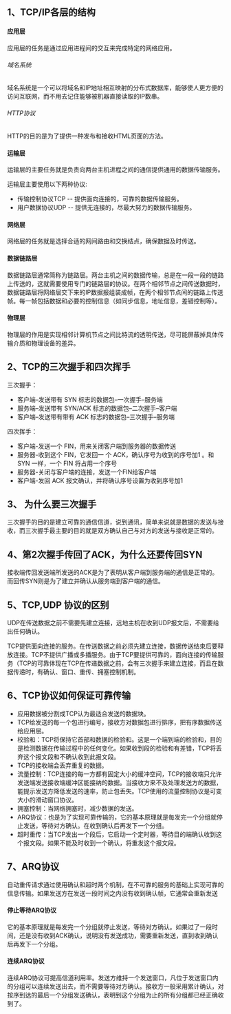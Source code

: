## 1、TCP/IP各层的结构
#### 应用层
应用层的任务是通过应用进程间的交互来完成特定的网络应用。
###### 域名系统
域名系统是一个可以将域名和IP地址相互映射的分布式数据库，能够使人更方便的访问互联网，而不用去记住能够被机器直接读取的IP数串。
###### HTTP协议
HTTP的目的是为了提供一种发布和接收HTML页面的方法。
#### 运输层
运输层的主要任务就是负责向两台主机进程之间的通信提供通用的数据传输服务。

运输层主要使用以下两种协议:
- 传输控制协议TCP -- 提供面向连接的，可靠的数据传输服务。
- 用户数据协议UDP -- 提供无连接的，尽最大努力的数据传输服务。
#### 网络层
网络层的任务就是选择合适的网间路由和交换结点，确保数据及时传送。
#### 数据链路层
数据链路层通常简称为链路层。两台主机之间的数据传输，总是在一段一段的链路上传送的，这就需要使用专门的链路层的协议。在两个相邻节点之间传送数据时，数据链路层将网络层交下来的IP数据报组装成帧，在两个相邻节点间的链路上传送帧。每一帧包括数据和必要的控制信息（如同步信息，地址信息，差错控制等）。
#### 物理层
物理层的作用是实现相邻计算机节点之间比特流的透明传送，尽可能屏蔽掉具体传输介质和物理设备的差异。

## 2、TCP的三次握手和四次挥手
三次握手：
- 客户端–发送带有 SYN 标志的数据包–一次握手–服务端
- 服务端–发送带有 SYN/ACK 标志的数据包–二次握手–客户端
- 客户端–发送带有带有 ACK 标志的数据包–三次握手–服务端

四次挥手：
- 客户端-发送一个 FIN，用来关闭客户端到服务器的数据传送
- 服务器-收到这个 FIN，它发回一 个 ACK，确认序号为收到的序号加1 。和 SYN 一样，一个 FIN 将占用一个序号
- 服务器-关闭与客户端的连接，发送一个FIN给客户端
- 客户端-发回 ACK 报文确认，并将确认序号设置为收到序号加1

## 3、 为什么要三次握手
三次握手的目的是建立可靠的通信信道，说到通讯，简单来说就是数据的发送与接收，而三次握手最主要的目的就是双方确认自己与对方的发送与接收是正常的。

## 4、第2次握手传回了ACK，为什么还要传回SYN
接收端传回发送端所发送的ACK是为了表明从客户端到服务端的通信是正常的。而回传SYN则是为了建立并确认从服务端到客户端的通信。

## 5、TCP,UDP 协议的区别
UDP在传送数据之前不需要先建立连接，远地主机在收到UDP报文后，不需要给出任何确认。

TCP提供面向连接的服务。在传送数据之前必须先建立连接，数据传送结束后要释放连接。TCP不提供广播或多播服务。由于TCP要提供可靠的，面向连接的传输服务（TCP的可靠体现在TCP在传递数据之前，会有三次握手来建立连接，而且在数据传递时，有确认、窗口、重传、拥塞控制机制。

## 6、TCP协议如何保证可靠传输
- 应用数据被分割成TCP认为最适合发送的数据块。
- TCP给发送的每一个包进行编号，接收方对数据包进行排序，把有序数据传送给应用层。
- 校验和：TCP将保持它首部和数据的检验和。这是一个端到端的检验和，目的是检测数据在传输过程中的任何变化。如果收到段的检验和有差错，TCP将丢弃这个报文段和不确认收到此报文段。
- TCP的接收端会丢弃重复的数据。
- 流量控制：TCP连接的每一方都有固定大小的缓冲空间，TCP的接收端只允许发送端发送接收端缓冲区能接纳的数据。当接收方来不及处理发送方的数据，能提示发送方降低发送的速率，防止包丢失。TCP使用的流量控制协议是可变大小的滑动窗口协议。
- 拥塞控制：当网络拥塞时，减少数据的发送。
- ARQ协议：也是为了实现可靠传输的，它的基本原理就是每发完一个分组就停止发送，等待对方确认。在收到确认后再发下一个分组。
- 超时重传：当TCP发出一个段后，它启动一个定时器，等待目的端确认收到这个报文段。如果不能及时收到一个确认，将重发这个报文段。

## 7、ARQ协议
自动重传请求通过使用确认和超时两个机制，在不可靠的服务的基础上实现可靠的信息传输。如果发送方在发送一段时间之内没有收到确认帧，它通常会重新发送
#### 停止等待ARQ协议
它的基本原理就是每发完一个分组就停止发送，等待对方确认。如果过了一段时间，还是没有收到ACK确认，说明没有发送成功，需要重新发送，直到收到确认后再发下一个分组。
#### 连续ARQ协议
连续ARQ协议可提高信道利用率。发送方维持一个发送窗口，凡位于发送窗口内的分组可以连续发送出去，而不需要等待对方确认。接收方一般采用累计确认，对按序到达的最后一个分组发送确认，表明到这个分组为止的所有分组都已经正确收到了。































